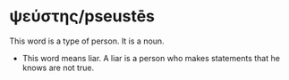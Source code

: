 # ψεύστης/pseustēs
This word is a type of person. It is a noun.
* This word means liar. A liar is a person who makes statements that he knows are not true.

